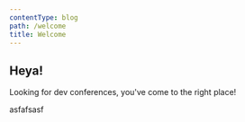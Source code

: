 ```yaml
---
contentType: blog
path: /welcome
title: Welcome
---
```


## Heya! 

Looking for dev conferences, you've come to the right place!


asfafsasf